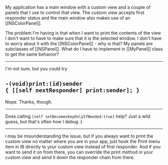 
My application has a main window with a custom view and a couple of panels that I use to control that view.
The custom view accepts first responder status and the main window also makes use of an [[NSColorPanel]].

The problem I'm having is that when I want to print the contents of the view I don't want to have to make sure that it is the selected window.  I don't have to worry about it with the [[NSColorPanel]] - why is that?  My panels are subclasses of [[NSPanel]].  What do I have to implement in [[MyPanel]] class to get the same behavior?


----

I'm not sure, but you could try

<code>-(void)print:(id)sender
{
    [[self nextResponder] print:sender];
}
</code>
----
Nope.  Thanks, though.

----

Does calling <code>[self setBecomesKeyOnlyIfNeeded:true]</code> help? Just a wild guess, but that's often how I debug :)

----

i may be misunderstanding the issue, but if you always want to print the custom view no matter where you are in your app, just hook the Print menu item in IB directly to your custom view instead of first responder.  And if you want to send it on from there, you can override the print method in your custom view and send it down the responder chain from there.